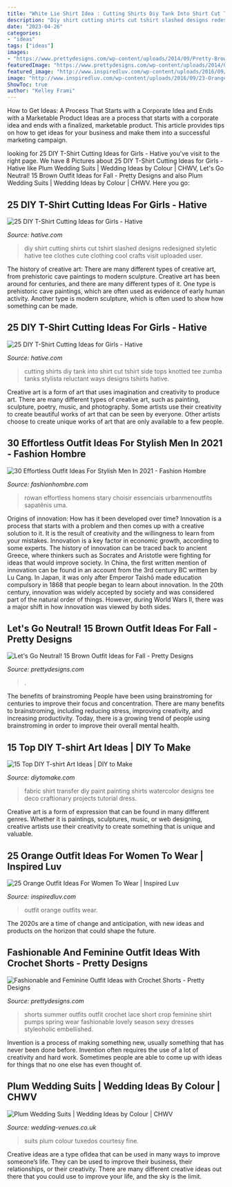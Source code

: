 ```yaml
---
title: "White Lie Shirt Idea : Cutting Shirts Diy Tank Into Shirt Cut Tshirt Side Tops Knotted Tee Zumba Tanks Stylista Reluctant Ways Designs Tshirts Hative"
description: "Diy shirt cutting shirts cut tshirt slashed designs redesigned styletic hative tee clothes cute clothing cool crafts visit uploaded user"
date: "2023-04-26"
categories:
- "ideas"
tags: ["ideas"]
images:
- "https://www.prettydesigns.com/wp-content/uploads/2014/09/Pretty-Brown-Outfit-Idea-for-Fall-2014.jpg"
featuredImage: "https://www.prettydesigns.com/wp-content/uploads/2014/08/Black-Crop-Top-with-White-Crochet-Shorts.jpg"
featured_image: "http://www.inspiredluv.com/wp-content/uploads/2016/09/23-Orange-outfit-ideas-For-Women.jpg"
image: "http://www.inspiredluv.com/wp-content/uploads/2016/09/23-Orange-outfit-ideas-For-Women.jpg"
ShowToc: true
author: "Kelley Frami"
---
```



How to Get Ideas: A Process That Starts with a Corporate Idea and Ends with a Marketable Product
Ideas are a process that starts with a corporate idea and ends with a finalized, marketable product. This article provides tips on how to get ideas for your business and make them into a successful marketing campaign.

	

		
looking for 25 DIY T-Shirt Cutting Ideas for Girls - Hative you've visit to the right page. We have 8 Pictures about 25 DIY T-Shirt Cutting Ideas for Girls - Hative like Plum Wedding Suits | Wedding Ideas by Colour | CHWV, Let&#039;s Go Neutral! 15 Brown Outfit Ideas for Fall - Pretty Designs and also Plum Wedding Suits | Wedding Ideas by Colour | CHWV. Here you go:
		
    
## 25 DIY T-Shirt Cutting Ideas For Girls - Hative

<img loading=lazy src="https://hative.com/wp-content/uploads/2014/11/diy-tshirt-cutting-ideas/9-redesigned-cut-shirt.jpg" onerror="this.onerror=null;this.src='https://tse3.mm.bing.net/th?id=OIP.62eTBL1Waoq5sjF0bQjCogHaJ4&amp;pid=15.1';" alt="25 DIY T-Shirt Cutting Ideas for Girls - Hative">

_Source: hative.com_

>diy shirt cutting shirts cut tshirt slashed designs redesigned styletic hative tee clothes cute clothing cool crafts visit uploaded user. 

	

The history of creative art: There are many different types of creative art, from prehistoric cave paintings to modern sculpture.
Creative art has been around for centuries, and there are many different types of it. One type is prehistoric cave paintings, which are often used as evidence of early human activity. Another type is modern sculpture, which is often used to show how something can be made.

    
## 25 DIY T-Shirt Cutting Ideas For Girls - Hative

<img loading=lazy src="http://hative.com/wp-content/uploads/2014/11/diy-tshirt-cutting-ideas/22-cutting-shirts-into-tank-tops.jpg" onerror="this.onerror=null;this.src='https://tse4.mm.bing.net/th?id=OIP.ligGZPDzb2KKBMl05sedxgHaLJ&amp;pid=15.1';" alt="25 DIY T-Shirt Cutting Ideas for Girls - Hative">

_Source: hative.com_

>cutting shirts diy tank into shirt cut tshirt side tops knotted tee zumba tanks stylista reluctant ways designs tshirts hative. 

	

Creative art is a form of art that uses imagination and creativity to produce art. There are many different types of creative art, such as painting, sculpture, poetry, music, and photography. Some artists use their creativity to create beautiful works of art that can be seen by everyone. Other artists choose to create unique works of art that are only available to a few people.

    
## 30 Effortless Outfit Ideas For Stylish Men In 2021 - Fashion Hombre

<img loading=lazy src="https://www.fashionhombre.com/wp-content/uploads/2019/07/Effortless-Outfit-Ideas-For-Stylish-Men-In-2019-5-1.jpg" onerror="this.onerror=null;this.src='https://tse3.mm.bing.net/th?id=OIP.ibV7omP7sk7tPBwp6LsKZwHaIM&amp;pid=15.1';" alt="30 Effortless Outfit Ideas For Stylish Men In 2021 - Fashion Hombre">

_Source: fashionhombre.com_

>rowan effortless homens stary choisir essenciais urbanmenoutfits sapatênis uma. 

	

Origins of innovation: How has it been developed over time?
Innovation is a process that starts with a problem and then comes up with a creative solution to it. It is the result of creativity and the willingness to learn from your mistakes. Innovation is a key factor in economic growth, according to some experts. The history of innovation can be traced back to ancient Greece, where thinkers such as Socrates and Aristotle were fighting for ideas that would improve society. In China, the first written mention of innovation can be found in an account from the 3rd century BC written by Lu Cang. In Japan, it was only after Emperor Taishō made education compulsory in 1868 that people began to learn about innovation. In the 20th century, innovation was widely accepted by society and was considered part of the natural order of things. However, during World Wars II, there was a major shift in how innovation was viewed by both sides.

    
## Let&#039;s Go Neutral! 15 Brown Outfit Ideas For Fall - Pretty Designs

<img loading=lazy src="https://www.prettydesigns.com/wp-content/uploads/2014/09/Pretty-Brown-Outfit-Idea-for-Fall-2014.jpg" onerror="this.onerror=null;this.src='https://tse1.mm.bing.net/th?id=OIP.Te_vGYSKitpjvBd-ntDSigHaKt&amp;pid=15.1';" alt="Let&#039;s Go Neutral! 15 Brown Outfit Ideas for Fall - Pretty Designs">

_Source: prettydesigns.com_

>. 

	

The benefits of brainstroming
People have been using brainstroming for centuries to improve their focus and concentration. There are many benefits to brainstroming, including reducing stress, improving creativity, and increasing productivity. Today, there is a growing trend of people using brainstroming in order to improve their overall mental health.

    
## 15 Top DIY T-shirt Art Ideas | DIY To Make

<img loading=lazy src="http://www.diytomake.com/wp-content/uploads/2017/05/Deco-Art-Watercolor-Dress-Shirt.jpg" onerror="this.onerror=null;this.src='https://tse1.mm.bing.net/th?id=OIP.iBNNLuAGQkiWs0XDzrIt2AHaLH&amp;pid=15.1';" alt="15 Top DIY T-shirt Art Ideas | DIY to Make">

_Source: diytomake.com_

>fabric shirt transfer diy paint painting shirts watercolor designs tee deco craftionary projects tutorial dress. 

	

Creative art is a form of expression that can be found in many different genres. Whether it is paintings, sculptures, music, or web designing, creative artists use their creativity to create something that is unique and valuable.

    
## 25 Orange Outfit Ideas For Women To Wear | Inspired Luv

<img loading=lazy src="http://www.inspiredluv.com/wp-content/uploads/2016/09/23-Orange-outfit-ideas-For-Women.jpg" onerror="this.onerror=null;this.src='https://tse4.mm.bing.net/th?id=OIP.xDEimQuLNRHNQhUgQ24MGwHaLI&amp;pid=15.1';" alt="25 Orange Outfit Ideas For Women To Wear | Inspired Luv">

_Source: inspiredluv.com_

>outfit orange outfits wear. 

	

The 2020s are a time of change and anticipation, with new ideas and products on the horizon that could shape the future.

    
## Fashionable And Feminine Outfit Ideas With Crochet Shorts - Pretty Designs

<img loading=lazy src="https://www.prettydesigns.com/wp-content/uploads/2014/08/Black-Crop-Top-with-White-Crochet-Shorts.jpg" onerror="this.onerror=null;this.src='https://tse1.mm.bing.net/th?id=OIP.JE4Etu2f-ooG7b6NGAskkwHaK3&amp;pid=15.1';" alt="Fashionable and Feminine Outfit Ideas with Crochet Shorts - Pretty Designs">

_Source: prettydesigns.com_

>shorts summer outfits outfit crochet lace short crop feminine shirt pumps spring wear fashionable lovely season sexy dresses styleoholic embellished. 

	

Invention is a process of making something new, usually something that has never been done before. Invention often requires the use of a lot of creativity and hard work. Sometimes people are able to come up with ideas for things that no one else has even thought of.

    
## Plum Wedding Suits | Wedding Ideas By Colour | CHWV

<img loading=lazy src="https://www.wedding-venues.co.uk/sites/default/files/Plum-Wedding-Suits-finetuxedos.jpg" onerror="this.onerror=null;this.src='https://tse3.mm.bing.net/th?id=OIP.olDqaQ6MrmA2SZlueX_b3wHaLF&amp;pid=15.1';" alt="Plum Wedding Suits | Wedding Ideas by Colour | CHWV">

_Source: wedding-venues.co.uk_

>suits plum colour tuxedos courtesy fine. 

	

Creative ideas are a type ofIdea that can be used in many ways to improve someone’s life. They can be used to improve their business, their relationships, or their creativity. There are many different creative ideas out there that you could use to improve your life, and the sky is the limit.

